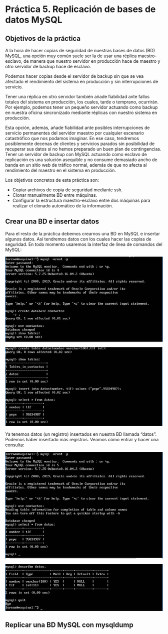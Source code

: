 <H1>Práctica 5. Replicación de bases de datos MySQL</H1>

<H2>Objetivos de la práctica</H2>
A la hora de hacer copias de seguridad de nuestras bases de datos (BD) MySQL, una opción muy común suele ser la de usar una réplica maestro-esclavo, de manera que nuestro servidor en producción hace de maestro y otro servidor de backup hace de
esclavo.

Podemos hacer copias desde el servidor de backup sin que se vea afectado el rendimiento del sistema en producción y sin interrupciones de servicio.

Tener una réplica en otro servidor también añade fiabilidad ante fallos totales del sistema en producción, los cuales, tarde o temprano, ocurrirán. Por ejemplo, podemos tener un pequeño servidor actuando como backup en nuestra oficina sincronizado mediante réplicas con nuestro sistema en producción.

Esta opción, además, añade fiabilidad ante posibles interrupciones de servicio permanentes del servidor maestro por cualquier escenario catastrófico que nos podamos imaginar. En ese caso, tendremos posiblemente decenas de clientes y
servicios parados sin posibilidad de recuperar sus datos si no hemos preparado un buen plan de contingencias. Tener un servidor de backup con MySQL actuando como esclavo de replicación es una solución asequible y no consume demasiado ancho de banda en un sitio web de tráfico normal, además de que no afecta al rendimiento del maestro en el sistema en producción.

Los objetivos concretos de esta práctica son:
- Copiar archivos de copia de seguridad mediante ssh.
- Clonar manualmente BD entre máquinas.
- Configurar la estructura maestro-esclavo entre dos máquinas para realizar el clonado automático de la información.

<H2>Crear una BD e insertar datos</H2>
Para el resto de la práctica debemos crearnos una BD en MySQL e insertar algunos datos. Así tendremos datos con los cuales hacer las copias de seguridad. En todo momento usaremos la interfaz de línea de comandos del MySQL:

![img](https://github.com/lorcaspal/SWAP1819/blob/master/practica5/images/Captura1.PNG)

![img](https://github.com/lorcaspal/SWAP1819/blob/master/practica5/images/Captura2.PNG)

Ya tenemos datos (un registro) insertados en nuestra BD llamada “datos”. Podemos haber insertado más registros. Veamos cómo entrar y hacer una consulta:

![img](https://github.com/lorcaspal/SWAP1819/blob/master/practica5/images/Captura3.PNG)

![img](https://github.com/lorcaspal/SWAP1819/blob/master/practica5/images/Captura4.PNG)

<H2>Replicar una BD MySQL con mysqldump</H2>
